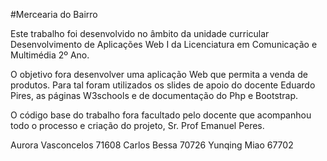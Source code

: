 #Mercearia do Bairro

Este trabalho foi desenvolvido no âmbito da unidade curricular Desenvolvimento de Aplicações Web I da Licenciatura em Comunicação e Multimédia 2º Ano. 

O objetivo fora desenvolver uma aplicação Web que permita a venda de produtos. 
Para tal foram utilizados os slides de apoio do docente Eduardo Pires, as páginas W3schools e de documentação do Php e Bootstrap.

O código base do trabalho fora facultado pelo docente que acompanhou todo o processo e criação do projeto, Sr. Prof Emanuel Peres.

Aurora Vasconcelos 71608
Carlos Bessa 70726 
Yunqing Miao  67702
